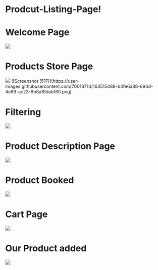 # Prodcut-Listing-Page!

# Welcome Page 
<img src="https://user-images.githubusercontent.com/70018714/163515215-98800378-3532-47e8-81f1-e448d79e35b9.png" />

# Products Store Page
<img src="https://user-images.githubusercontent.com/70018714/163515214-3d0f0274-a807-475c-b612-381350f4d3e0.png" />
![Screenshot (517)](https://user-images.githubusercontent.com/70018714/163515488-b4fe6a88-694d-4e89-ac23-9b8a18dabf80.png)

# Filtering 
<img src="https://user-images.githubusercontent.com/70018714/163515213-f0b4a65c-ba5a-4bbf-b57b-54d20dcaa876.png" />

# Product Description Page
<img src="https://user-images.githubusercontent.com/70018714/163515212-46285eb6-1f75-4c85-bf9c-1e83cb010998.png" />

# Product Booked 
<img src="https://user-images.githubusercontent.com/70018714/163515210-4f77194b-d98e-4bbf-ac22-27eac9ad06da.png" />

# Cart Page
<img src="https://user-images.githubusercontent.com/70018714/163515206-2d326283-b014-46ec-a2f2-5d79911584f8.png" />

# Our Product added
<img src="https://user-images.githubusercontent.com/70018714/163515629-1e482622-57cf-49c8-bb9f-e9ce409c13b0.png" />






